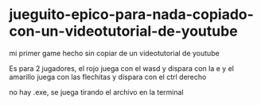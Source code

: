 # jueguito-epico-para-nada-copiado-con-un-videotutorial-de-youtube
mi primer game hecho sin copiar de un videotutorial de youtube

Es para 2 jugadores, el rojo juega con el wasd y dispara con la e y el amarillo juega con las flechitas y dispara con el ctrl derecho

no hay .exe, se juega tirando el archivo en la terminal

